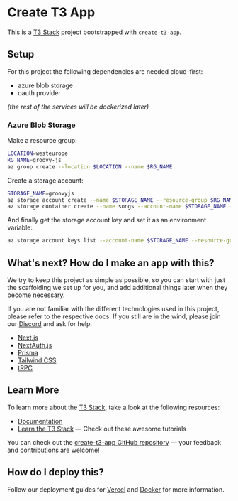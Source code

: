 # Create T3 App

This is a [T3 Stack](https://create.t3.gg/) project bootstrapped with `create-t3-app`.

## Setup

For this project the following dependencies are needed cloud-first:

- azure blob storage
- oauth provider

_(the rest of the services will be dockerized later)_

### Azure Blob Storage

Make a resource group:

```bash
LOCATION=westeurope
RG_NAME=groovy-js
az group create --location $LOCATION --name $RG_NAME
```

Create a storage account:

```bash
STORAGE_NAME=groovyjs
az storage account create --name $STORAGE_NAME --resource-group $RG_NAME --location $LOCATION --sku Standard_LRS --kind StorageV2
az storage container create --name songs --account-name $STORAGE_NAME --auth-mode login
```

And finally get the storage account key and set it as an environment variable:

```bash
az storage account keys list --account-name $STORAGE_NAME --resource-group $RG_NAME --query "[0].value" --output tsv
```

## What's next? How do I make an app with this?

We try to keep this project as simple as possible, so you can start with just the scaffolding we set up for you, and add additional things later when they become necessary.

If you are not familiar with the different technologies used in this project, please refer to the respective docs. If you still are in the wind, please join our [Discord](https://t3.gg/discord) and ask for help.

- [Next.js](https://nextjs.org)
- [NextAuth.js](https://next-auth.js.org)
- [Prisma](https://prisma.io)
- [Tailwind CSS](https://tailwindcss.com)
- [tRPC](https://trpc.io)

## Learn More

To learn more about the [T3 Stack](https://create.t3.gg/), take a look at the following resources:

- [Documentation](https://create.t3.gg/)
- [Learn the T3 Stack](https://create.t3.gg/en/faq#what-learning-resources-are-currently-available) — Check out these awesome tutorials

You can check out the [create-t3-app GitHub repository](https://github.com/t3-oss/create-t3-app) — your feedback and contributions are welcome!

## How do I deploy this?

Follow our deployment guides for [Vercel](https://create.t3.gg/en/deployment/vercel) and [Docker](https://create.t3.gg/en/deployment/docker) for more information.
